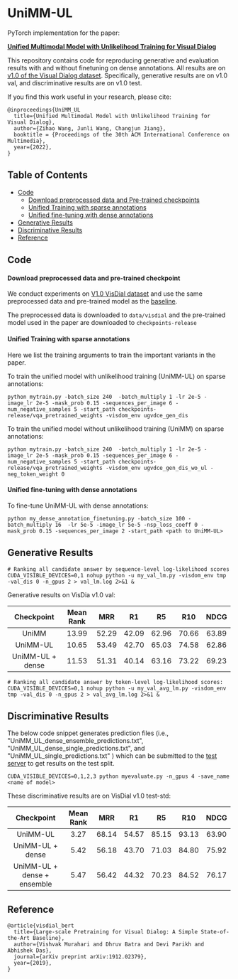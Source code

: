 
# UniMM-UL

PyTorch implementation for the paper:

**[Unified Multimodal Model with Unlikelihood Training for Visual Dialog]()**   


This repository contains code for reproducing generative and evaluation results with and without finetuning on dense annotations.
All results are on [v1.0 of the Visual Dialog dataset][visdial-data]. Specifically, generative results are on v1.0 val, and discriminative results are on v1.0 test. 

If you find this work useful in your research, please cite:

```
@inproceedings{UniMM_UL
  title={Unified Multimodal Model with Unlikelihood Training for Visual Dialog},
  author={Zihao Wang, Junli Wang, Changjun Jiang},
  booktitle = {Proceedings of the 30th ACM International Conference on Multimedia},
  year={2022},
}
``` 

## Table of Contents

   * [Code](#code)
      * [Download preprocessed data and Pre-trained checkpoints](#Download-preprocessed-data-and-pre-trained-checkpoint)
      * [Unified Training with sparse annotations](#Unified-Training-with-sparse-annotations)
      * [Unified fine-tuning with dense annotations](#Unified-fine-tuning-with-dense-annotations)
   * [Generative Results](#Generative-Results-on-v1.0-val)
   * [Discriminative Results](#Discriminative-Results-on-v1.0-test)
   * [Reference](#Reference)

## 

## Code

#### Download preprocessed data and pre-trained checkpoint ####

We conduct experiments on [V1.0 VisDial dataset][visdial-data] and use the same preprocessed data and pre-trained model as the [baseline][vilbert-visdial].

The preprocessed data is downloaded to `data/visdial` and the pre-trained model used in the paper are downloaded to `checkpoints-release`

#### Unified Training with sparse annotations

Here we list the training arguments to train the important variants in the paper.

To train the unified model with unlikelihood training (UniMM-UL) on sparse annotations:

```
python mytrain.py -batch_size 240  -batch_multiply 1 -lr 2e-5 -image_lr 2e-5 -mask_prob 0.15 -sequences_per_image 6 -num_negative_samples 5 -start_path checkpoints-release/vqa_pretrained_weights -visdom_env ugvdce_gen_dis
```

To train the unified model without unlikelihood training (UniMM) on sparse annotations:

```
python mytrain.py -batch_size 240  -batch_multiply 1 -lr 2e-5 -image_lr 2e-5 -mask_prob 0.15 -sequences_per_image 6 -num_negative_samples 5 -start_path checkpoints-release/vqa_pretrained_weights -visdom_env ugvdce_gen_dis_wo_ul -neg_token_weight 0 
```

 

#### Unified fine-tuning with dense annotations

To fine-tune UniMM-UL with dense annotations:

```
python my_dense_annotation_finetuning.py -batch_size 100 -batch_multiply 16  -lr 5e-5 -image_lr 5e-5 -nsp_loss_coeff 0 -mask_prob 0.15 -sequences_per_image 2 -start_path <path to UniMM-UL> 
```





## Generative Results

```
# Ranking all candidate answer by sequence-level log-likelihood scores
CUDA_VISIBLE_DEVICES=0,1 nohup python -u my_val_lm.py -visdom_env tmp -val_dis 0 -n_gpus 2 > val_lm.log 2>&1 &
```
Generative results on VisDia v1.0 val:

|    Checkpoint    | Mean  Rank |  MRR  |  R1   |  R5   |  R10  | NDCG  |
| :--------------: | :--------: | :---: | :---: | :---: | :---: | :---: |
|      UniMM       |   13.99    | 52.29 | 42.09 | 62.96 | 70.66 | 63.89 |
|     UniMM-UL     |   10.65    | 53.49 | 42.70 | 65.03 | 74.58 | 62.86 |
| UniMM-UL + dense |   11.53    | 51.31 | 40.14 | 63.16 | 73.22 | 69.23 |




```
# Ranking all candidate answer by token-level log-likelihood scores:
CUDA_VISIBLE_DEVICES=0,1 nohup python -u my_val_avg_lm.py -visdom_env tmp -val_dis 0 -n_gpus 2 > val_avg_lm.log 2>&1 &

```




##  Discriminative Results

The below code snippet generates prediction files (i.e., "UniMM_UL_dense_ensemble_predictions.txt", "UniMM_UL_dense_single_predictions.txt", and "UniMM_UL_single_predictions.txt" ) which can be submitted to the [test server](https://eval.ai/web/challenges/challenge-page/518/leaderboard/1421) to get results on the test split. 

```
CUDA_VISIBLE_DEVICES=0,1,2,3 python myevaluate.py -n_gpus 4 -save_name <name of model>
```

These discriminative results are on VisDial v1.0 test-std:

| Checkpoint                             | Mean  Rank | MRR   | R1    | R5    | R10   | NDCG  |
|:--------------------------------------:|:----------:|:-----:|:-----:|:-----:|:-----:|:-----:|
| UniMM-UL         |   3.27   | 68.14 | 54.57 | 85.15 | 93.13 |63.90|
| UniMM-UL + dense |   5.42   | 56.18 | 43.70 | 71.03 | 84.80 | 75.92 |
| UniMM-UL + dense + ensemble |   5.47   | 56.42 | 44.32 | 70.23 | 84.52 | 76.17 |

 

## Reference

```
@article{visdial_bert
  title={Large-scale Pretraining for Visual Dialog: A Simple State-of-the-Art Baseline},
  author={Vishvak Murahari and Dhruv Batra and Devi Parikh and Abhishek Das},
  journal={arXiv preprint arXiv:1912.02379},
  year={2019},
}
```

[vilbert-visdial]: https://arxiv.org/abs/1912.02379	"Large-scale Pretraining for Visual Dialog: A Simple State-of-the-Art Baseline"
[vilbert]: https://arxiv.org/abs/1908.02265	"Vilbert: Pretraining task-agnostic visiolinguistic representations for vision-and-language tasks."
[visdial-data]: https://visualdialog.org/data	"Visual Dialog"




